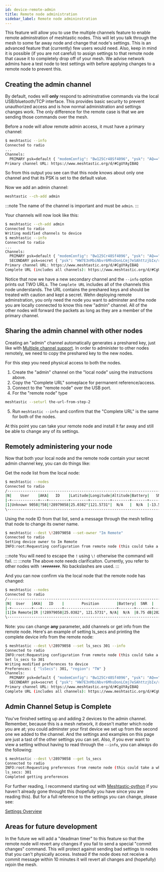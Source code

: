 ```yaml
---
id: device-remote-admin
title: Remote node administration
sidebar_label: Remote node admininstration
---
```


This feature will allow you to use the multiple channels feature to enable remote adminstration of meshtastic nodes.  This will let you talk through the mesh to some far away node and change that node's settings.  This is an advanced feature that (currently) few users would need.  Also, keep in mind it is possible (if you are not careful) to assign settings to that remote node that cause it to completely drop off of your mesh. We advise network admins have a test node to test settings with before applying changes to a remote node to prevent this.

## Creating the admin channel

By default, nodes will **only** respond to adminstrative commands via the local USB/bluetooth/TCP interface.  This provides basic security to prevent unauthorized access and is how normal administration and settings changes work.  The only difference for the remote case is that we are sending those commands over the mesh.

Before a node will allow remote admin access, it must have a primary channel:
```bash title="Expected output"
$ meshtastic --info
Connected to radio
...
Channels:
  PRIMARY psk=default { "modemConfig": "Bw125Cr48Sf4096", "psk": "AQ==" }
Primary channel URL: https://www.meshtastic.org/d/#CgUYAyIBAQ
```

So from this output you see can that this node knows about only one channel and that its PSK is set to the default value.

Now we add an admin channel: 

```bash title="Command"
meshtastic --ch-add admin
```

:::note
The name of the channel is important and must be `admin`.
:::

Your channels will now look like this:
```bash title="Expected output"
$ meshtastic --ch-add admin
Connected to radio
Writing modified channels to device
$ meshtastic --info
Connected to radio
...
Channels:
  PRIMARY psk=default { "modemConfig": "Bw125Cr48Sf4096", "psk": "AQ==" }
  SECONDARY psk=secret { "psk": "HW7E3nMbiNbvr6MhsDonLCmj7eSAhttzjbIx/r5OQmg=", "name": "admin" }
Primary channel URL: https://www.meshtastic.org/d/#CgUYAyIBAQ
Complete URL (includes all channels): https://www.meshtastic.org/d/#CgUYAyIBAQopIiAdbsTecxuI1u-voyGwOicsKaPt5ICG23ONsjH-vk5CaCoFYWRtaW4
```

Notice that now we have a new secondary channel and the `--info` option prints out TWO URLs.  The `Complete URL` includes all of the channels this node understands.  The URL contains the preshared keys and should be treated with caution and kept a secret.  Wehn deploying remote adminstration, you only need the node you want to adminster and the node you are locally connected to know this new "admin" channel. All of the other nodes will forward the packets as long as they are a member of the primary channel.

## Sharing the admin channel with other nodes

Creating an "admin" channel automatically generates a preshared key, just like with [Multiple channel support](./device-channels). In order to administer to other nodes remotely, we need to copy the preshared key to the new nodes.

For this step you need physical access to both the nodes.

1. Create the "admin" channel on the "local node" using the instructions above.
2. Copy the "Complete URL" someplace for permanent reference/access.
3. Connect to the "remote node" over the USB port.
4. For the "remote node" type
  ```bash
  meshtastic --seturl the-url-from-step-2
  ```
5. Run `meshtastic --info` and confirm that the "Complete URL" is the same for both of the nodes.

At this point you can take your remote node and install it far away and still be able to change any of its settings.

## Remotely administering your node

Now that both your local node and the remote node contain your secret admin channel key, you can do things like:

Get the node list from the local node:

```bash title="Expected output"
$ meshtastic --nodes
Connected to radio
/-------------------------------------------------------------------------------------------------------------\
|N|    User    |AKA|   ID    |Latitude|Longitude|Altitude|Battery|   SNR   |     LastHeard     |    Since     |
|-+------------+---+---------+--------+---------+--------+-------+---------+-------------------+--------------|
|1|Unknown 9058|?58|!28979058|25.0382°|121.5731°|  N/A   |  N/A  |-13.50 dB|2021-03-22 09:25:42|19 seconds ago|
\-------------------------------------------------------------------------------------------------------------/
```

Using the node ID from that list, send a message through the mesh telling that node to change its owner name.

```bash title="Expected output"
$ meshtastic --dest \!28979058 --set-owner "Im Remote"
Connected to radio
Setting device owner to Im Remote
INFO:root:Requesting configuration from remote node (this could take a while)
```

:::note
You will need to escape the `!` using `\!` otherwise the command will fail.
:::
:::note
The above note needs clarificaiton. Currently, you refer to other nodes with `!########`. No backslashes are used.
:::

And you can now confirm via the local node that the remote node has changed:

```bash title="Expected output"
$ meshtastic --nodes 
Connected to radio
/----------------------------------------------------------------------------------------------------\
|N|  User   |AKA|   ID    |        Position        |Battery|  SNR  |     LastHeard     |    Since    |
|-+---------+---+---------+------------------------+-------+-------+-------------------+-------------|
|1|Im Remote|IR |!28979058|25.0382°, 121.5731°, N/A|  N/A  |8.75 dB|2021-03-22 09:35:42|3 minutes ago|
\----------------------------------------------------------------------------------------------------/
```

Note: you can change **any** parameter, add channels or get info from the remote node.  Here's an example of setting ls_secs and printing the complete device info from the remote node:

```bash title="Expected output"
$ meshtastic --dest \!28979058 --set ls_secs 301 --info
Connected to radio
INFO:root:Requesting configuration from remote node (this could take a while)
Set ls_secs to 301
Writing modified preferences to device
Preferences: { "lsSecs": 301, "region": "TW" }
Channels:
  PRIMARY psk=default { "modemConfig": "Bw125Cr48Sf4096", "psk": "AQ==" }
  SECONDARY psk=secret { "psk": "HW7E3nMbiNbvr6MhsDonLCmj7eSAhttzjbIx/r5OQmg=", "name": "admin" }
Primary channel URL: https://www.meshtastic.org/d/#CgUYAyIBAQ
Complete URL (includes all channels): https://www.meshtastic.org/d/#CgUYAyIBAQopIiAdbsTecxuI1u-voyGwOicsKaPt5ICG23ONsjH-vk5CaCoFYWRtaW4
```

## Admin Channel Setup is Complete

You've finished setting up and adding 2 devices to the admin channel. Remember, because this is a mesh network, it doesn't matter which node you are at; you could adminster your first device we set up from the second one we added to the channel. And the settings and examples on this page are just a tast of the other settings you can set. Also, if you ever want to view a setting without having to read through the `--info`, you can always do the following:

```bash title="--get vs. --info"
$ meshtastic --dest \!28979058 --get ls_secs
Connected to radio
INFO:root:Requesting preferences from remote node (this could take a while)
ls_secs: 301
Completed getting preferences
```

For further reading, I recommend starting out with [Meshtastic-python](../python/python-cli) if you haven't already gone throught this (hopefully you have since you are reading this). But for a full reference to the settings you can change, please see:

[Settings Overview](/docs/settings)

## Areas for future development

In the future we will add a "deadman timer" to this feature so that the remote node will revert any changes if you fail to send a special "commit changes" command.  This will protect against sending bad settings to nodes that you can't physically access.  Instead if the node does not receive a commit message within 10 minutes it will revert all changes and (hopefully) rejoin the mesh.